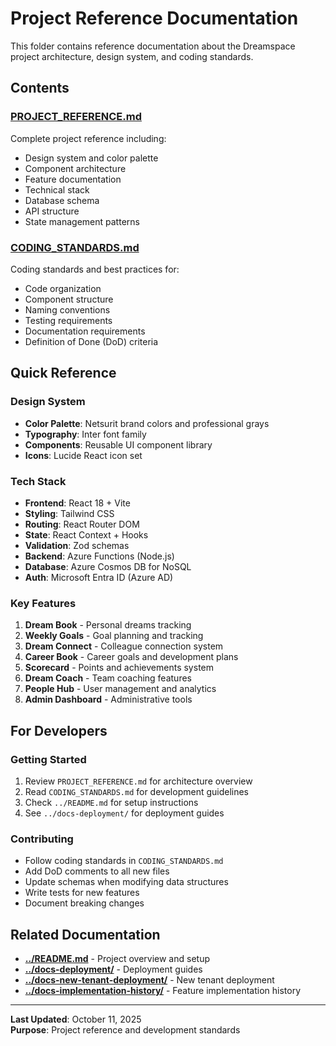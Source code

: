 # Project Reference Documentation

This folder contains reference documentation about the Dreamspace project architecture, design system, and coding standards.

## Contents

### [PROJECT_REFERENCE.md](PROJECT_REFERENCE.md)
Complete project reference including:
- Design system and color palette
- Component architecture
- Feature documentation
- Technical stack
- Database schema
- API structure
- State management patterns

### [CODING_STANDARDS.md](CODING_STANDARDS.md)
Coding standards and best practices for:
- Code organization
- Component structure
- Naming conventions
- Testing requirements
- Documentation requirements
- Definition of Done (DoD) criteria

## Quick Reference

### Design System
- **Color Palette**: Netsurit brand colors and professional grays
- **Typography**: Inter font family
- **Components**: Reusable UI component library
- **Icons**: Lucide React icon set

### Tech Stack
- **Frontend**: React 18 + Vite
- **Styling**: Tailwind CSS
- **Routing**: React Router DOM
- **State**: React Context + Hooks
- **Validation**: Zod schemas
- **Backend**: Azure Functions (Node.js)
- **Database**: Azure Cosmos DB for NoSQL
- **Auth**: Microsoft Entra ID (Azure AD)

### Key Features
1. **Dream Book** - Personal dreams tracking
2. **Weekly Goals** - Goal planning and tracking
3. **Dream Connect** - Colleague connection system
4. **Career Book** - Career goals and development plans
5. **Scorecard** - Points and achievements system
6. **Dream Coach** - Team coaching features
7. **People Hub** - User management and analytics
8. **Admin Dashboard** - Administrative tools

## For Developers

### Getting Started
1. Review `PROJECT_REFERENCE.md` for architecture overview
2. Read `CODING_STANDARDS.md` for development guidelines
3. Check `../README.md` for setup instructions
4. See `../docs-deployment/` for deployment guides

### Contributing
- Follow coding standards in `CODING_STANDARDS.md`
- Add DoD comments to all new files
- Update schemas when modifying data structures
- Write tests for new features
- Document breaking changes

## Related Documentation

- **[../README.md](../README.md)** - Project overview and setup
- **[../docs-deployment/](../docs-deployment/)** - Deployment guides
- **[../docs-new-tenant-deployment/](../docs-new-tenant-deployment/)** - New tenant deployment
- **[../docs-implementation-history/](../docs-implementation-history/)** - Feature implementation history

---

**Last Updated**: October 11, 2025  
**Purpose**: Project reference and development standards

